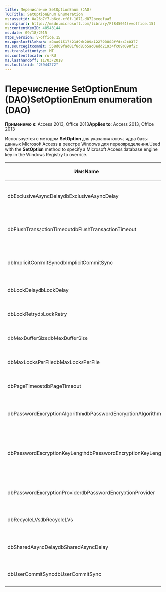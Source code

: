```yaml
---
title: Перечисление SetOptionEnum (DAO)
TOCTitle: SetOptionEnum Enumeration
ms:assetid: 0a26b7f7-b6cd-cf0f-1071-d872beeefaa5
ms:mtpsurl: https://msdn.microsoft.com/library/Ff845094(v=office.15)
ms:contentKeyID: 48543144
ms.date: 09/18/2015
mtps_version: v=office.15
ms.openlocfilehash: d8aa01517421d9dc209a122703888ffdee2b0377
ms.sourcegitcommit: 558d09fad81f8d80b5ad0edd21934fc09c098f2c
ms.translationtype: MT
ms.contentlocale: ru-RU
ms.lasthandoff: 11/03/2018
ms.locfileid: "25944272"
---
```

# <a name="setoptionenum-enumeration-dao"></a><span data-ttu-id="c2c51-102">Перечисление SetOptionEnum (DAO)</span><span class="sxs-lookup"><span data-stu-id="c2c51-102">SetOptionEnum enumeration (DAO)</span></span>


<span data-ttu-id="c2c51-103">**Применимо к**: Access 2013, Office 2013</span><span class="sxs-lookup"><span data-stu-id="c2c51-103">**Applies to**: Access 2013, Office 2013</span></span>

<span data-ttu-id="c2c51-104">Используется с методом **SetOption** для указания ключа ядра базы данных Microsoft Access в реестре Windows для переопределения.</span><span class="sxs-lookup"><span data-stu-id="c2c51-104">Used with the **SetOption** method to specify a Microsoft Access database engine key in the Windows Registry to override.</span></span>

<table>
<colgroup>
<col style="width: 33%" />
<col style="width: 33%" />
<col style="width: 33%" />
</colgroup>
<thead>
<tr class="header">
<th><p><span data-ttu-id="c2c51-105">Имя</span><span class="sxs-lookup"><span data-stu-id="c2c51-105">Name</span></span></p></th>
<th><p><span data-ttu-id="c2c51-106">Значение</span><span class="sxs-lookup"><span data-stu-id="c2c51-106">Value</span></span></p></th>
<th><p><span data-ttu-id="c2c51-107">Описание</span><span class="sxs-lookup"><span data-stu-id="c2c51-107">Description</span></span></p></th>
</tr>
</thead>
<tbody>
<tr class="odd">
<td><p><span data-ttu-id="c2c51-108">dbExclusiveAsyncDelay</span><span class="sxs-lookup"><span data-stu-id="c2c51-108">dbExclusiveAsyncDelay</span></span></p></td>
<td><p><span data-ttu-id="c2c51-109">60</span><span class="sxs-lookup"><span data-stu-id="c2c51-109">60</span></span></p></td>
<td><p><span data-ttu-id="c2c51-110">Ключ ExclusiveAsyncDelay.</span><span class="sxs-lookup"><span data-stu-id="c2c51-110">The ExclusiveAsyncDelay key.</span></span></p></td>
</tr>
<tr class="even">
<td><p><span data-ttu-id="c2c51-111">dbFlushTransactionTimeout</span><span class="sxs-lookup"><span data-stu-id="c2c51-111">dbFlushTransactionTimeout</span></span></p></td>
<td><p><span data-ttu-id="c2c51-112">66</span><span class="sxs-lookup"><span data-stu-id="c2c51-112">66</span></span></p></td>
<td><p><span data-ttu-id="c2c51-113">Ключ FlushTransactionTimeout.</span><span class="sxs-lookup"><span data-stu-id="c2c51-113">The FlushTransactionTimeout key.</span></span></p></td>
</tr>
<tr class="odd">
<td><p><span data-ttu-id="c2c51-114">dbImplicitCommitSync</span><span class="sxs-lookup"><span data-stu-id="c2c51-114">dbImplicitCommitSync</span></span></p></td>
<td><p><span data-ttu-id="c2c51-115">59</span><span class="sxs-lookup"><span data-stu-id="c2c51-115">59</span></span></p></td>
<td><p><span data-ttu-id="c2c51-116">Ключ ImplicitCommitSync.</span><span class="sxs-lookup"><span data-stu-id="c2c51-116">The ImplicitCommitSync key.</span></span></p></td>
</tr>
<tr class="even">
<td><p><span data-ttu-id="c2c51-117">dbLockDelay</span><span class="sxs-lookup"><span data-stu-id="c2c51-117">dbLockDelay</span></span></p></td>
<td><p><span data-ttu-id="c2c51-118">63</span><span class="sxs-lookup"><span data-stu-id="c2c51-118">63</span></span></p></td>
<td><p><span data-ttu-id="c2c51-119">Ключ LockDelay.</span><span class="sxs-lookup"><span data-stu-id="c2c51-119">The LockDelay key.</span></span></p></td>
</tr>
<tr class="odd">
<td><p><span data-ttu-id="c2c51-120">dbLockRetry</span><span class="sxs-lookup"><span data-stu-id="c2c51-120">dbLockRetry</span></span></p></td>
<td><p><span data-ttu-id="c2c51-121">57</span><span class="sxs-lookup"><span data-stu-id="c2c51-121">57</span></span></p></td>
<td><p><span data-ttu-id="c2c51-122">Ключ LockRetry.</span><span class="sxs-lookup"><span data-stu-id="c2c51-122">The LockRetry key.</span></span></p></td>
</tr>
<tr class="even">
<td><p><span data-ttu-id="c2c51-123">dbMaxBufferSize</span><span class="sxs-lookup"><span data-stu-id="c2c51-123">dbMaxBufferSize</span></span></p></td>
<td><p><span data-ttu-id="c2c51-124">8</span><span class="sxs-lookup"><span data-stu-id="c2c51-124">8</span></span></p></td>
<td><p><span data-ttu-id="c2c51-125">Ключ MaxBufferSize.</span><span class="sxs-lookup"><span data-stu-id="c2c51-125">The MaxBufferSize key.</span></span></p></td>
</tr>
<tr class="odd">
<td><p><span data-ttu-id="c2c51-126">dbMaxLocksPerFile</span><span class="sxs-lookup"><span data-stu-id="c2c51-126">dbMaxLocksPerFile</span></span></p></td>
<td><p><span data-ttu-id="c2c51-127">62</span><span class="sxs-lookup"><span data-stu-id="c2c51-127">62</span></span></p></td>
<td><p><span data-ttu-id="c2c51-128">Ключ MaxLocksPerFile.</span><span class="sxs-lookup"><span data-stu-id="c2c51-128">The MaxLocksPerFile key.</span></span></p></td>
</tr>
<tr class="even">
<td><p><span data-ttu-id="c2c51-129">dbPageTimeout</span><span class="sxs-lookup"><span data-stu-id="c2c51-129">dbPageTimeout</span></span></p></td>
<td><p><span data-ttu-id="c2c51-130">6</span><span class="sxs-lookup"><span data-stu-id="c2c51-130">6</span></span></p></td>
<td><p><span data-ttu-id="c2c51-131">Ключ PageTimeout.</span><span class="sxs-lookup"><span data-stu-id="c2c51-131">The PageTimeout key.</span></span></p></td>
</tr>
<tr class="odd">
<td><p><span data-ttu-id="c2c51-132">dbPasswordEncryptionAlgorithm</span><span class="sxs-lookup"><span data-stu-id="c2c51-132">dbPasswordEncryptionAlgorithm</span></span></p></td>
<td><p><span data-ttu-id="c2c51-133">81</span><span class="sxs-lookup"><span data-stu-id="c2c51-133">81</span></span></p></td>
<td><p><span data-ttu-id="c2c51-134">Имя алгоритма шифрования.</span><span class="sxs-lookup"><span data-stu-id="c2c51-134">The name of the encryption algorithm.</span></span></p></td>
</tr>
<tr class="even">
<td><p><span data-ttu-id="c2c51-135">dbPasswordEncryptionKeyLength</span><span class="sxs-lookup"><span data-stu-id="c2c51-135">dbPasswordEncryptionKeyLength</span></span></p></td>
<td><p><span data-ttu-id="c2c51-136">82</span><span class="sxs-lookup"><span data-stu-id="c2c51-136">82</span></span></p></td>
<td><p><span data-ttu-id="c2c51-137">Длина ключа шифрования.</span><span class="sxs-lookup"><span data-stu-id="c2c51-137">The encryption key length.</span></span> <span data-ttu-id="c2c51-138">Должен быть нескольких 8, начиная с 40.</span><span class="sxs-lookup"><span data-stu-id="c2c51-138">Must be a multiple of 8, starting at 40.</span></span></p></td>
</tr>
<tr class="odd">
<td><p><span data-ttu-id="c2c51-139">dbPasswordEncryptionProvider</span><span class="sxs-lookup"><span data-stu-id="c2c51-139">dbPasswordEncryptionProvider</span></span></p></td>
<td><p><span data-ttu-id="c2c51-140">80</span><span class="sxs-lookup"><span data-stu-id="c2c51-140">80</span></span></p></td>
<td><p><span data-ttu-id="c2c51-141">Имя поставщика шифрования.</span><span class="sxs-lookup"><span data-stu-id="c2c51-141">The name of the encryption provider.</span></span></p></td>
</tr>
<tr class="even">
<td><p><span data-ttu-id="c2c51-142">dbRecycleLVs</span><span class="sxs-lookup"><span data-stu-id="c2c51-142">dbRecycleLVs</span></span></p></td>
<td><p><span data-ttu-id="c2c51-143">65</span><span class="sxs-lookup"><span data-stu-id="c2c51-143">65</span></span></p></td>
<td><p><span data-ttu-id="c2c51-144">Ключ RecycleLVs.</span><span class="sxs-lookup"><span data-stu-id="c2c51-144">The RecycleLVs key.</span></span></p></td>
</tr>
<tr class="odd">
<td><p><span data-ttu-id="c2c51-145">dbSharedAsyncDelay</span><span class="sxs-lookup"><span data-stu-id="c2c51-145">dbSharedAsyncDelay</span></span></p></td>
<td><p><span data-ttu-id="c2c51-146">61</span><span class="sxs-lookup"><span data-stu-id="c2c51-146">61</span></span></p></td>
<td><p><span data-ttu-id="c2c51-147">Ключ SharedAsyncDelay.</span><span class="sxs-lookup"><span data-stu-id="c2c51-147">The SharedAsyncDelay key.</span></span></p></td>
</tr>
<tr class="even">
<td><p><span data-ttu-id="c2c51-148">dbUserCommitSync</span><span class="sxs-lookup"><span data-stu-id="c2c51-148">dbUserCommitSync</span></span></p></td>
<td><p><span data-ttu-id="c2c51-149">58</span><span class="sxs-lookup"><span data-stu-id="c2c51-149">58</span></span></p></td>
<td><p><span data-ttu-id="c2c51-150">Ключ UserCommitSync.</span><span class="sxs-lookup"><span data-stu-id="c2c51-150">The UserCommitSync key.</span></span></p></td>
</tr>
</tbody>
</table>

